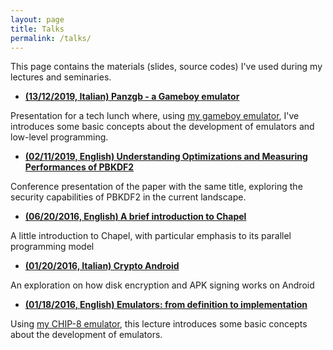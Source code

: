 ```yaml
---
layout: page
title: Talks
permalink: /talks/
---
```


This page contains the materials (slides, source codes) I've used during my lectures and seminaries.

* **[(13/12/2019, Italian) Panzgb - a Gameboy emulator](/assets/talks/aiuorio_panzgb_welld.pdf)**

Presentation for a tech lunch where, using [my gameboy emulator](https://github.com/panzone/panzgb), I've introduces some basic concepts about the development of emulators and low-level programming.

* **[(02/11/2019, English) Understanding Optimizations and Measuring Performances of PBKDF2](/assets/talks/aiuorio_widecom19.pdf)**

Conference presentation of the paper with the same title, exploring the security capabilities of PBKDF2 in the current landscape.

* **[(06/20/2016, English) A brief introduction to Chapel](/assets/talks/chapel-intro-handout.pdf)**

A little introduction to Chapel, with particular emphasis to its parallel programming model

* **[(01/20/2016, Italian) Crypto Android](/assets/talks/crypto-android-handout.pdf)**

An exploration on how disk encryption and APK signing works on Android

* **[(01/18/2016, English) Emulators: from definition to implementation](/assets/talks/emulators-handout.pdf)**

Using [my CHIP-8 emulator](https://github.com/panzone/panz-c8), this lecture introduces some basic concepts about the development of emulators.
